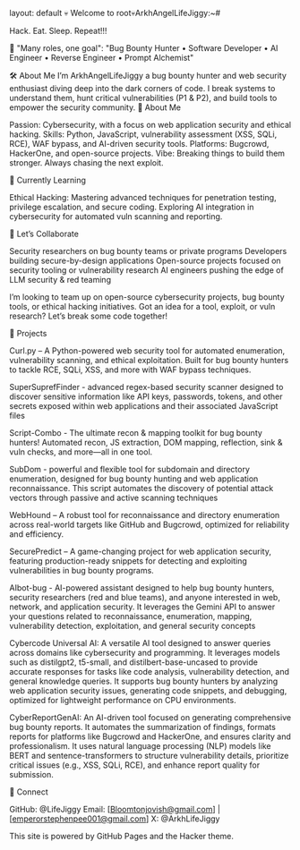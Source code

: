 layout: default
💀 Welcome to root💀ArkhAngelLifeJiggy:~#

Hack. Eat. Sleep. Repeat!!!

🔐 "Many roles, one goal": "Bug Bounty Hunter • Software Developer • AI Engineer • Reverse Engineer • Prompt Alchemist"

🛠 About Me
I’m ArkhAngelLifeJiggy a bug bounty hunter and web security enthusiast diving deep into the dark corners of code. I break systems to understand them, hunt critical vulnerabilities (P1 & P2), and build tools to empower the security community.
👀 About Me

Passion: Cybersecurity, with a focus on web application security and ethical hacking.
Skills: Python, JavaScript, vulnerability assessment (XSS, SQLi, RCE), WAF bypass, and AI-driven security tools.
Platforms: Bugcrowd, HackerOne, and open-source projects.
Vibe: Breaking things to build them stronger. Always chasing the next exploit.

🌱 Currently Learning

Ethical Hacking: Mastering advanced techniques for penetration testing, privilege escalation, and secure coding.
Exploring AI integration in cybersecurity for automated vuln scanning and reporting.

💞️ Let’s Collaborate

Security researchers on bug bounty teams or private programs
Developers building secure-by-design applications
Open-source projects focused on security tooling or vulnerability research
AI engineers pushing the edge of LLM security & red teaming

I’m looking to team up on open-source cybersecurity projects, bug bounty tools, or ethical hacking initiatives. Got an idea for a tool, exploit, or vuln research? Let’s break some code together!

📂 Projects

Curl.py – A Python-powered web security tool for automated enumeration, vulnerability scanning, and ethical exploitation. Built for bug bounty hunters to tackle RCE, SQLi, XSS, and more with WAF bypass techniques.

SuperSuprefFinder - advanced regex-based security scanner designed to discover sensitive information like API keys, passwords, tokens, and other secrets exposed within web applications and their associated JavaScript files

Script-Combo - The ultimate recon & mapping toolkit for bug bounty hunters! Automated recon, JS extraction, DOM mapping, reflection, sink & vuln checks, and more—all in one tool.

SubDom - powerful and flexible tool for subdomain and directory enumeration, designed for bug bounty hunting and web application reconnaissance. This script automates the discovery of potential attack vectors through passive and active scanning techniques

WebHound – A robust tool for reconnaissance and directory enumeration across real-world targets like GitHub and Bugcrowd, optimized for reliability and efficiency.

SecurePredict – A game-changing project for web application security, featuring production-ready snippets for detecting and exploiting vulnerabilities in bug bounty programs.

AIbot-bug -  AI-powered assistant designed to help bug bounty hunters, security researchers (red and blue teams), and anyone interested in web, network, and application security. It leverages the Gemini API to answer your questions related to reconnaissance, enumeration, mapping, vulnerability detection, exploitation, and general security concepts

Cybercode Universal AI: A versatile AI tool designed to answer queries across domains like cybersecurity and programming. It leverages models such as distilgpt2, t5-small, and distilbert-base-uncased to provide accurate responses for tasks like code analysis, vulnerability detection, and general knowledge queries. It supports bug bounty hunters by analyzing web application security issues, generating code snippets, and debugging, optimized for lightweight performance on CPU environments.

CyberReportGenAI: An AI-driven tool focused on generating comprehensive bug bounty reports. It automates the summarization of findings, formats reports for platforms like Bugcrowd and HackerOne, and ensures clarity and professionalism. It uses natural language processing (NLP) models like BERT and sentence-transformers to structure vulnerability details, prioritize critical issues (e.g., XSS, SQLi, RCE), and enhance report quality for submission.


📡 Connect

GitHub: @LifeJiggy
Email: [Bloomtonjovish@gmail.com] | [emperorstephenpee001@gmail.com]
X: @ArkhLifeJiggy

This site is powered by GitHub Pages and the Hacker theme.
